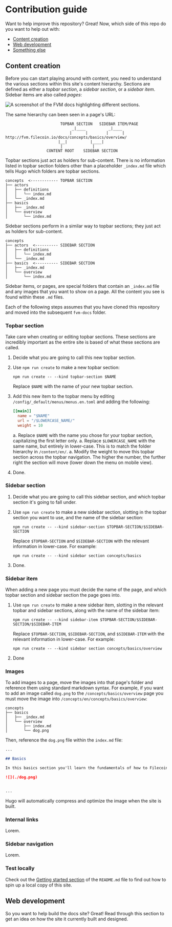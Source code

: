 # Contribution guide

Want to help improve this repository? Great! Now, which side of this repo do you want to help out with:

- [Content creation](#content-creation)
- [Web development](#web-development)
- [Something else](#something-else)

## Content creation

Before you can start playing around with content, you need to understand the various sections within this site's content hierarchy. Sections are defined as either a _topbar section_, a _sidebar section_, or a _sidebar item_. Sidebar items are also called _pages_:

![A screenshot of the FVM docs highlighting different sections.](./images/section-hierarch.png)

The same hierarchy can been seen in a page's URL:

```plaintext
                        TOPBAR SECTION   SIDEBAR ITEM/PAGE
                             _|____          _|____
                            |      |        |      |
http://fvm.filecoin.io/docs/concepts/basics/overview/
                       |__|          |____|       
                        |             |   
                  CONTENT ROOT    SIDEBAR SECTION
```

Topbar sections just act as holders for sub-content. There is no information listed in topbar section folders other than a placeholder `_index.md` file which tells Hugo which folders are topbar sections.

```plaintext
concepts  <------------ TOPBAR SECTION
├── actors
│   ├── definitions
│   │   └── index.md
│   └── _index.md
├── basics
│   ├── _index.md
│   └── overview
│       └── index.md
```

Sidebar sections perform in a similar way to topbar sections; they just act as holders for sub-content.

```plaintext
concepts
├── actors  <---------- SIDEBAR SECTION
│   ├── definitions
│   │   └── index.md
│   └── _index.md
├── basics  <---------- SIDEBAR SECTION
│   ├── _index.md
│   └── overview
│       └── index.md
```

Sidebar items, or pages, are special folders that contain an `_index.md` file and any images that you want to show on a page. All the content you see is found within these `.md` files.

Each of the following steps assumes that you have cloned this repository and moved into the subsequent `fvm-docs` folder.

### Topbar section

Take care when creating or editing topbar sections. These sections are incredibly important as the entire site is based of what these sections are called.

1. Decide what you are going to call this new topbar section.
1. Use `npm run create` to make a new topbar section:

    ```shell
    npm run create -- --kind topbar-section $NAME
    ```

    Replace `$NAME` with the name of your new topbar section.

1. Add this new item to the topbar menu by editing `/config/_default/menus/menus.en.toml` and adding the following:

    ```toml
    [[main]]
      name = "$NAME"
      url = "/$LOWERCASE_NAME/"
      weight = 10
    ```

    a. Replace `$NAME` with the name you chose for your topbar section, capitalizing the first letter only. 
    a. Replace `$LOWERCASE_NAME` with the same name, but entirely in lower-case. This is to match the folder hierarchy in `/content/en/`.
    a. Modify the weight to move this topbar section across the topbar navigation. The higher the number, the further right the section will move (lower down the menu on mobile view).

1. Done.

### Sidebar section

1. Decide what you are going to call this sidebar section, and which topbar section it's going to fall under.
1. Use `npm run create` to make a new sidebar section, slotting in the topbar section you want to use, and the name of the sidebar section:

    ```shell
    npm run create -- --kind sidebar-section $TOPBAR-SECTION/$SIDEBAR-SECTION
    ```

    Replace `$TOPBAR-SECTION` and `$SIDEBAR-SECTION` with the relevant information in lower-case. For example:

    ```shell
    npm run create -- --kind sidebar section concepts/basics
    ```

1. Done.

### Sidebar item

When adding a new page you must decide the name of the page, and which topbar section and sidebar section the page goes into.

1. Use `npm run create` to make a new sidebar item, slotting in the relevant topbar and sidebar sections, along with the name of the sidebar item:

    ```shell
    npm run create -- --kind sidebar-item $TOPBAR-SECTION/$SIDEBAR-SECTION/$SIDEBAR-ITEM
    ```

    Replace `$TOPBAR-SECTION`, `$SIDEBAR-SECTION`, and `$SIDEBAR-ITEM` with the relevant information in lower-case. For example:

    ```shell
    npm run create -- --kind sidebar section concepts/basics/overview
    ```

1. Done

### Images

To add images to a page, move the images into that page's folder and reference them using standard markdown syntax. For example, if you want to add an image called `dog.png` to the `/concepts/basics/overview` page you must move the image into `/concepts/en/concepts/basics/overview`:

```plaintext
concepts
├── basics
│   ├── _index.md
│   └── overview
│       ├── index.md
│       └── dog.png
```

Then, reference the `dog.png` file within the `index.md` file:

```markdown
...

## Basics

In this basics section you'll learn the fundamentals of how to Filecoin Virtual Machine works, and how you can interact with it.

![](./dog.png)


...
```

Hugo will automatically compress and optimize the image when the site is built.

### Internal links

Lorem.

### Sidebar navigation

Lorem.

### Test locally

Check out the [Getting started section](./README.md#getting-started) of the `README.md` file to find out how to spin up a local copy of this site.

## Web development

So you want to help build the docs site? Great! Read through this section to get an idea on how the site it currently built and designed.

